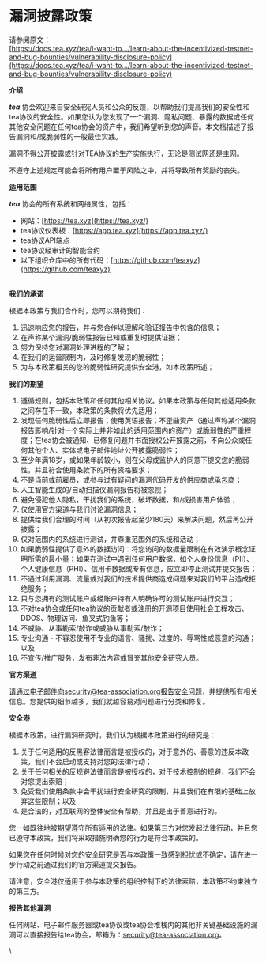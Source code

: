 # 漏洞披露政策

请参阅原文：\
[https://docs.tea.xyz/tea/i-want-to.../learn-about-the-incentivized-testnet-and-bug-bounties/vulnerability-disclosure-policy](https://docs.tea.xyz/tea/i-want-to.../learn-about-the-incentivized-testnet-and-bug-bounties/vulnerability-disclosure-policy)

**介绍**

_**tea**_ 协会欢迎来自安全研究人员和公众的反馈，以帮助我们提高我们的安全性和tea协议的安全性。如果您认为您发现了一个漏洞、隐私问题、暴露的数据或任何其他安全问题在任何tea协会的资产中，我们希望听到您的声音。本文档描述了报告漏洞和/或脆弱性的一般最佳实践。

漏洞不得公开披露或针对TEA协议的生产实施执行，无论是测试网还是主网。

不遵守上述规定可能会将所有用户置于风险之中，并将导致所有奖励的丧失。

**适用范围**

&#x20;_**tea**_ 协会的所有系统和网络属性，包括：

* 网站：[https://tea.xyz](https://tea.xyz/)
* tea协议仪表板：[https://app.tea.xyz](https://app.tea.xyz/)
* tea协议API端点
* tea协议经审计的智能合约
* 以下组织仓库中的所有代码：[https://github.com/teaxyz](https://github.com/teaxyz)

\
**我们的承诺**&#x20;

根据本政策与我们合作时，您可以期待我们：

1. 迅速响应您的报告，并与您合作以理解和验证报告中包含的信息；
2. 在声称某个漏洞/脆弱性报告已知或重复时提供证据；
3. 努力保持您对漏洞处理进程的了解；
4. 在我们的运营限制内，及时修复发现的脆弱性；
5. 为与本政策相关的您的脆弱性研究提供安全港，如本政策所述；

**我们的期望**

1. 遵循规则，包括本政策和任何其他相关协议。如果本政策与任何其他适用条款之间存在不一致，本政策的条款将优先适用；
2. 发现任何脆弱性后立即报告；使用英语报告；不歪曲资产（通过声称某个漏洞报告影响/针对一个实际上并非如此的适用范围内的资产）或脆弱性的严重程度；在tea协会被通知、已修复问题并书面授权公开披露之前，不向公众或任何其他个人、实体或电子邮件地址公开披露脆弱性；
3. 至少年满18岁，或如果年龄较小，则在父母或监护人的同意下提交您的脆弱性，并且符合使用条款下的所有资格要求；
4. 不是当前或前雇员，或参与过有疑问的漏洞代码开发的供应商或承包商；
5. 人工智能生成的/自动扫描仪漏洞报告将被忽视；
6. 避免侵犯他人隐私，干扰我们的系统，破坏数据，和/或损害用户体验；
7. 仅使用官方渠道与我们讨论漏洞信息；
8. 提供给我们合理的时间（从初次报告起至少180天）来解决问题，然后再公开披露；
9. 仅对范围内的系统进行测试，并尊重范围外的系统和活动；
10. 如果脆弱性提供了意外的数据访问：将您访问的数据量限制在有效演示概念证明所需的最小量；如果在测试中遇到任何用户数据，如个人身份信息（PII）、个人健康信息（PHI）、信用卡数据或专有信息，应立即停止测试并提交报告；
11. 不通过利用漏洞、流量或对我们的技术提供商造成问题来对我们的平台造成拒绝服务；
12. 只与您拥有的测试账户或经账户持有人明确许可的测试账户进行交互；
13. 不对tea协会或任何tea协议的贡献者或注册的开源项目使用社会工程攻击、DDOS、物理访问、鱼叉式钓鱼等；
14. 不威胁、从事勒索/敲诈或威胁从事勒索/敲诈；
15. 专业沟通 - 不容忍使用不专业的语言、骚扰、过度的、辱骂性或恶意的沟通；以及
16. 不宣传/推广服务，发布非法内容或冒充其他安全研究人员。

**官方渠道**

请通过电子邮件向security@tea-association.org报告安全问题，并提供所有相关信息。您提供的细节越多，我们就越容易对问题进行分类和修复。

**安全港**

根据本政策，进行漏洞研究时，我们认为根据本政策进行的研究是：

1. 关于任何适用的反黑客法律而言是被授权的，对于意外的、善意的违反本政策，我们不会启动或支持对您的法律行动；
2. 关于任何相关的反规避法律而言是被授权的，对于技术控制的规避，我们不会对您提出索赔；
3. 免受我们使用条款中会干扰进行安全研究的限制，并且我们在有限的基础上放弃这些限制；以及
4. 是合法的，对互联网的整体安全有帮助，并且是出于善意进行的。

您一如既往地被期望遵守所有适用的法律。如果第三方对您发起法律行动，并且您已遵守本政策，我们将采取措施明确您的行为是符合本政策的。&#x20;

如果您在任何时候对您的安全研究是否与本政策一致感到担忧或不确定，请在进一步行动之前通过我们的官方渠道提交报告。&#x20;

请注意，安全港仅适用于参与本政策的组织控制下的法律索赔，本政策不约束独立的第三方。

**报告其他漏洞**&#x20;

任何网站、电子邮件服务器或tea协议或tea协会堆栈内的其他非关键基础设施的漏洞可以直接报告给tea协会，邮箱为：security@tea-association.org。

\


